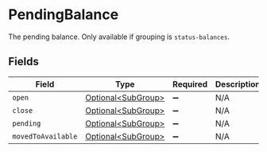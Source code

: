 # PendingBalance

The pending balance. Only available if grouping is `status-balances`.


## Fields

| Field                                                      | Type                                                       | Required                                                   | Description                                                |
| ---------------------------------------------------------- | ---------------------------------------------------------- | ---------------------------------------------------------- | ---------------------------------------------------------- |
| `open`                                                     | [Optional\<SubGroup>](../../models/components/SubGroup.md) | :heavy_minus_sign:                                         | N/A                                                        |
| `close`                                                    | [Optional\<SubGroup>](../../models/components/SubGroup.md) | :heavy_minus_sign:                                         | N/A                                                        |
| `pending`                                                  | [Optional\<SubGroup>](../../models/components/SubGroup.md) | :heavy_minus_sign:                                         | N/A                                                        |
| `movedToAvailable`                                         | [Optional\<SubGroup>](../../models/components/SubGroup.md) | :heavy_minus_sign:                                         | N/A                                                        |